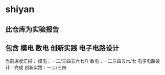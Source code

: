 # shiyan
## 此仓库为实验报告
## 包含 模电 数电 创新实践 电子电路设计


当前进度汇报：
模电：一二/三四五六七八
数电：一二三四五六/七
电子电路设计：完成
创新实践：一二/三四